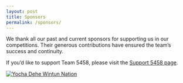 ```yaml
---
layout: post
title: Sponsors
permalink: /sponsors/
---
```


We thank all our past and current sponsors for supporting us in our competitions. Their generous contributions have ensured the team’s success and continuity.

If you’d like to support Team 5458, please visit the [Support 5458 page](/support/).

[![Yocha Dehe Wintun Nation]({{site.baseurl}}/images/sponsors/yocha-dehe.jpg)](http://www.yochadehe.org/)
